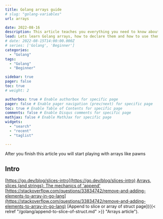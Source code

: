 ```yaml
---
title: Golang arrays guide
# slug: "golang-variables"
url: arrays

date: 2022-08-16
description: This article teaches you everything you need to know about arrays in Golang
lead: Lets learn Golang arrays, how to declare them and how to use them.
# date: 2022-08-15T14:00:00.000Z
# series: ['Golang', 'Beginner']
categories:
  - "Golang"
tags:
  - "Golang"
  - "Beginner"

sidebar: true
pager: false
toc: true
# weight: 2

authorbox: true # Enable authorbox for specific page
pager: false # Enable pager navigation (prev/next) for specific page
toc: true # Enable Table of Contents for specific page
comments: false # Enable Disqus comments for specific page
mathjax: false # Enable MathJax for specific page
widgets:
  - "search"
  - "recent"
  - "taglist"

---
```



After you finish this article you will start playing with arrays like pawns

<!--more-->

## Intro

[https://go.dev/blog/slices-intro](https://go.dev/blog/slices-intro)
[Arrays, slices (and strings): The mechanics of 'append'](https://go.dev/blog/slices)
[https://stackoverflow.com/questions/33834742/remove-and-adding-elements-to-array-in-go-lang](https://stackoverflow.com/questions/33834742/remove-and-adding-elements-to-array-in-go-lang)
[Append to slice or array of struct page]({{< relref "/golang/append-to-slice-of-struct.md" >}} "Arrays article").
